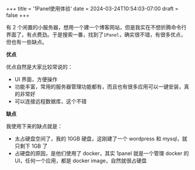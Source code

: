 +++
title = '1Panel使用体验'
date = 2024-03-24T10:54:03-07:00
draft = false
+++

有 2 个闲置的小服务器，想用一个建一个博客网站，但是我实在不想折腾命令行界面了，有点费劲。于是搜索一番，找到了`1Panel`，确实很不错，有很多优点，但也有一些缺点。

**优点**

优点自然是大家比较常说的：

- UI 界面，方便操作
- 功能丰富，常用的服务器管理功能都有，而且也有很多应用可以一键安装，真的非常好
- 可以连接远程数据库，这个不错

**缺点**

我使用下来的缺点就是：

- 太占硬盘空间了，我的 10GB 硬盘，这刚建了一个 wordpress 和 mysql，就只剩下 1GB 了
- 占硬盘的原因，是他们使用了 docker，其实 1panel 就是一个管理 docker 的 UI，任何一个应用，都是 docker image，自然就很占硬盘
